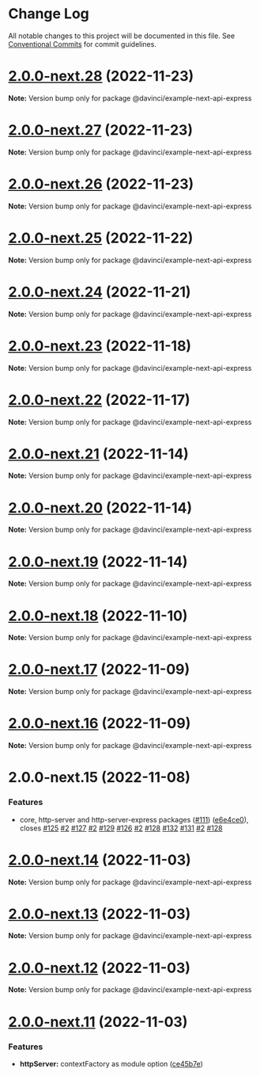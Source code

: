 # Change Log

All notable changes to this project will be documented in this file.
See [Conventional Commits](https://conventionalcommits.org) for commit guidelines.

# [2.0.0-next.28](https://github.com/HPInc/davinci/compare/@davinci/example-next-api-express@2.0.0-next.27...@davinci/example-next-api-express@2.0.0-next.28) (2022-11-23)

**Note:** Version bump only for package @davinci/example-next-api-express





# [2.0.0-next.27](https://github.com/HPInc/davinci/compare/@davinci/example-next-api-express@2.0.0-next.26...@davinci/example-next-api-express@2.0.0-next.27) (2022-11-23)

**Note:** Version bump only for package @davinci/example-next-api-express





# [2.0.0-next.26](https://github.com/HPInc/davinci/compare/@davinci/example-next-api-express@2.0.0-next.25...@davinci/example-next-api-express@2.0.0-next.26) (2022-11-23)

**Note:** Version bump only for package @davinci/example-next-api-express





# [2.0.0-next.25](https://github.com/HPInc/davinci/compare/@davinci/example-next-api-express@2.0.0-next.24...@davinci/example-next-api-express@2.0.0-next.25) (2022-11-22)

**Note:** Version bump only for package @davinci/example-next-api-express





# [2.0.0-next.24](https://github.com/HPInc/davinci/compare/@davinci/example-next-api-express@2.0.0-next.23...@davinci/example-next-api-express@2.0.0-next.24) (2022-11-21)

**Note:** Version bump only for package @davinci/example-next-api-express





# [2.0.0-next.23](https://github.com/HPInc/davinci/compare/@davinci/example-next-api-express@2.0.0-next.22...@davinci/example-next-api-express@2.0.0-next.23) (2022-11-18)

**Note:** Version bump only for package @davinci/example-next-api-express





# [2.0.0-next.22](https://github.com/HPInc/davinci/compare/@davinci/example-next-api-express@2.0.0-next.21...@davinci/example-next-api-express@2.0.0-next.22) (2022-11-17)

**Note:** Version bump only for package @davinci/example-next-api-express





# [2.0.0-next.21](https://github.com/HPInc/davinci/compare/@davinci/example-next-api-express@2.0.0-next.20...@davinci/example-next-api-express@2.0.0-next.21) (2022-11-14)

**Note:** Version bump only for package @davinci/example-next-api-express





# [2.0.0-next.20](https://github.com/HPInc/davinci/compare/@davinci/example-next-api-express@2.0.0-next.19...@davinci/example-next-api-express@2.0.0-next.20) (2022-11-14)

**Note:** Version bump only for package @davinci/example-next-api-express





# [2.0.0-next.19](https://github.com/HPInc/davinci/compare/@davinci/example-next-api-express@2.0.0-next.18...@davinci/example-next-api-express@2.0.0-next.19) (2022-11-14)

**Note:** Version bump only for package @davinci/example-next-api-express





# [2.0.0-next.18](https://github.com/HPInc/davinci/compare/@davinci/example-next-api-express@2.0.0-next.17...@davinci/example-next-api-express@2.0.0-next.18) (2022-11-10)

**Note:** Version bump only for package @davinci/example-next-api-express





# [2.0.0-next.17](https://github.com/HPInc/davinci/compare/@davinci/example-next-api-express@2.0.0-next.16...@davinci/example-next-api-express@2.0.0-next.17) (2022-11-09)

**Note:** Version bump only for package @davinci/example-next-api-express





# [2.0.0-next.16](https://github.com/HPInc/davinci/compare/@davinci/example-next-api-express@2.0.0-next.15...@davinci/example-next-api-express@2.0.0-next.16) (2022-11-09)

**Note:** Version bump only for package @davinci/example-next-api-express





# 2.0.0-next.15 (2022-11-08)


### Features

* core, http-server and http-server-express packages ([#111](https://github.com/HPInc/davinci/issues/111)) ([e6e4ce0](https://github.com/HPInc/davinci/commit/e6e4ce0dcc81a3b44976cde471353f77ad872e65)), closes [#125](https://github.com/HPInc/davinci/issues/125) [#2](https://github.com/HPInc/davinci/issues/2) [#127](https://github.com/HPInc/davinci/issues/127) [#2](https://github.com/HPInc/davinci/issues/2) [#129](https://github.com/HPInc/davinci/issues/129) [#126](https://github.com/HPInc/davinci/issues/126) [#2](https://github.com/HPInc/davinci/issues/2) [#128](https://github.com/HPInc/davinci/issues/128) [#132](https://github.com/HPInc/davinci/issues/132) [#131](https://github.com/HPInc/davinci/issues/131) [#2](https://github.com/HPInc/davinci/issues/2) [#128](https://github.com/HPInc/davinci/issues/128)





# [2.0.0-next.14](https://github.com/HPInc/davinci/compare/@davinci/example-next-api-express@2.0.0-next.13...@davinci/example-next-api-express@2.0.0-next.14) (2022-11-03)

**Note:** Version bump only for package @davinci/example-next-api-express





# [2.0.0-next.13](https://github.com/HPInc/davinci/compare/@davinci/example-next-api-express@2.0.0-next.12...@davinci/example-next-api-express@2.0.0-next.13) (2022-11-03)

**Note:** Version bump only for package @davinci/example-next-api-express





# [2.0.0-next.12](https://github.com/HPInc/davinci/compare/@davinci/example-next-api-express@2.0.0-next.11...@davinci/example-next-api-express@2.0.0-next.12) (2022-11-03)

**Note:** Version bump only for package @davinci/example-next-api-express





# [2.0.0-next.11](https://github.com/HPInc/davinci/compare/@davinci/example-next-api-express@2.0.0-next.10...@davinci/example-next-api-express@2.0.0-next.11) (2022-11-03)


### Features

* **httpServer:** contextFactory as module option ([ce45b7e](https://github.com/HPInc/davinci/commit/ce45b7edb5f0ac7aff8540ab61066f13399b557d))
